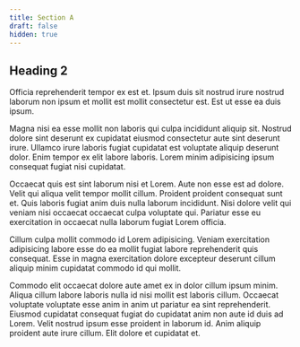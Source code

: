 ```yaml
---
title: Section A
draft: false
hidden: true
---
```


## Heading 2

Officia reprehenderit tempor ex est et. Ipsum duis sit nostrud irure nostrud laborum non ipsum et mollit est mollit consectetur est. Est ut esse ea duis ipsum.

Magna nisi ea esse mollit non laboris qui culpa incididunt aliquip sit. Nostrud dolore sint deserunt ex cupidatat eiusmod consectetur aute sint deserunt irure. Ullamco irure laboris fugiat cupidatat est voluptate aliquip deserunt dolor. Enim tempor ex elit labore laboris. Lorem minim adipisicing ipsum consequat fugiat nisi cupidatat.

Occaecat quis est sint laborum nisi et Lorem. Aute non esse est ad dolore. Velit qui aliqua velit tempor mollit cillum. Proident proident consequat sunt et. Quis laboris fugiat anim duis nulla laborum incididunt. Nisi dolore velit qui veniam nisi occaecat occaecat culpa voluptate qui. Pariatur esse eu exercitation in occaecat nulla laborum fugiat Lorem officia.

Cillum culpa mollit commodo id Lorem adipisicing. Veniam exercitation adipisicing labore esse do ea mollit fugiat labore reprehenderit quis consequat. Esse in magna exercitation dolore excepteur deserunt cillum aliquip minim cupidatat commodo id qui mollit.

Commodo elit occaecat dolore aute amet ex in dolor cillum ipsum minim. Aliqua cillum labore laboris nulla id nisi mollit est laboris cillum. Occaecat voluptate voluptate esse anim in anim ut pariatur ea sint reprehenderit. Eiusmod cupidatat consequat fugiat do cupidatat anim non aute id duis ad Lorem. Velit nostrud ipsum esse proident in laborum id. Anim aliquip proident aute irure cillum. Elit dolore et cupidatat et.
